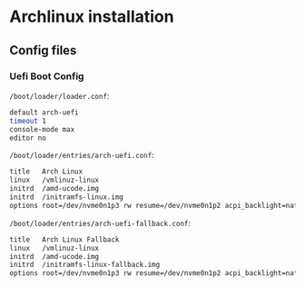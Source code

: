 # Archlinux installation

## Config files

### Uefi Boot Config

`/boot/loader/loader.conf`:
```bash
default arch-uefi
timeout 1
console-mode max
editor no
```

`/boot/loader/entries/arch-uefi.conf`:
```bash
title   Arch Linux
linux   /vmlinuz-linux
initrd  /amd-ucode.img
initrd  /initramfs-linux.img
options root=/dev/nvme0n1p3 rw resume=/dev/nvme0n1p2 acpi_backlight=native
```

`/boot/loader/entries/arch-uefi-fallback.conf`:
```bash
title   Arch Linux Fallback
linux   /vmlinuz-linux
initrd  /amd-ucode.img
initrd  /initramfs-linux-fallback.img
options root=/dev/nvme0n1p3 rw resume=/dev/nvme0n1p2 acpi_backlight=native
```
